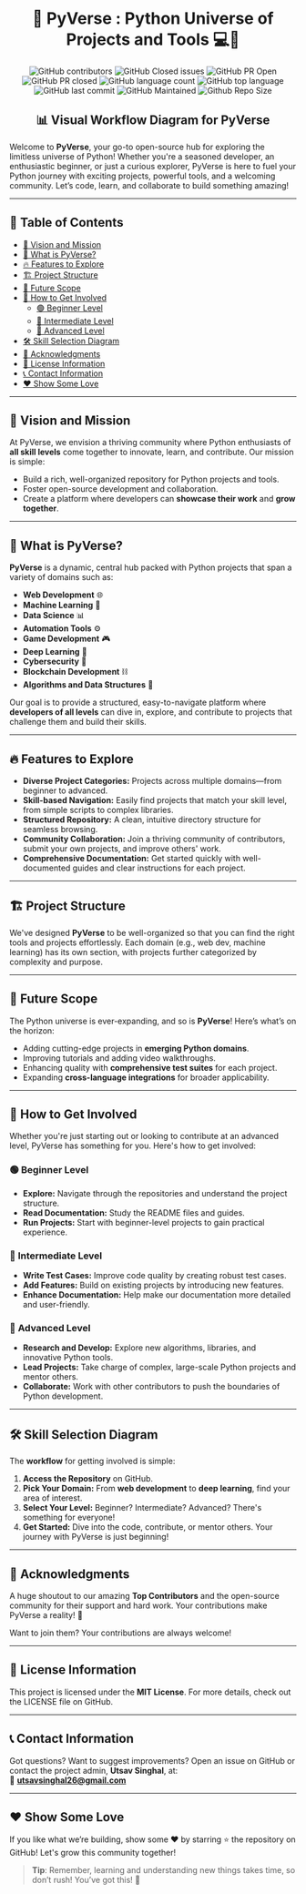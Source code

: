 <div align="center">
   
  # 🌌 **PyVerse : Python Universe of Projects and Tools** 💻🧠
  
</div>

<div align="center">
   
   ![GitHub contributors](https://img.shields.io/github/contributors/UTSAVS26/PyVerse?style=for-the-badge&color=blue)
   ![GitHub Closed issues](https://img.shields.io/github/issues-closed-raw/UTSAVS26/PyVerse?style=for-the-badge&color=brightgreen)
   ![GitHub PR Open](https://img.shields.io/github/issues-pr/UTSAVS26/PyVerse?style=for-the-badge&color=aqua)
   ![GitHub PR closed](https://img.shields.io/github/issues-pr-closed-raw/UTSAVS26/PyVerse?style=for-the-badge&color=blue)
   ![GitHub language count](https://img.shields.io/github/languages/count/UTSAVS26/PyVerse?style=for-the-badge&color=brightgreen)
   ![GitHub top language](https://img.shields.io/github/languages/top/UTSAVS26/PyVerse?style=for-the-badge&color=aqua)
   ![GitHub last commit](https://img.shields.io/github/last-commit/UTSAVS26/PyVerse?style=for-the-badge&color=blue)
   ![GitHub Maintained](https://img.shields.io/badge/Maintained%3F-yes-brightgreen.svg?style=for-the-badge)
   ![Github Repo Size](https://img.shields.io/github/repo-size/UTSAVS26/PyVerse?style=for-the-badge&color=aqua)
  
</div>

<div align="center">
   
  ## 📊 **Visual Workflow Diagram for PyVerse**
  
</div>

<!-- <img src=https://raw.githubusercontent.com/alo7lika/PyVerse/refs/heads/main/image.webp> -->

Welcome to **PyVerse**, your go-to open-source hub for exploring the limitless universe of Python! Whether you're a seasoned developer, an enthusiastic beginner, or just a curious explorer, PyVerse is here to fuel your Python journey with exciting projects, powerful tools, and a welcoming community. Let’s code, learn, and collaborate to build something amazing!

---

## 📑 **Table of Contents**
- [🌟 Vision and Mission](#-vision-and-mission)
- [🎯 What is PyVerse?](#-what-is-pyverse)
- [🔥 Features to Explore](#-features-to-explore)
- [🏗️ Project Structure](#%EF%B8%8F-project-structure)
- [🚀 Future Scope](#-future-scope)
- [🧩 How to Get Involved](#-how-to-get-involved)
  - [🟢 Beginner Level](#-beginner-level)
  - [🔵 Intermediate Level](#-intermediate-level)
  - [🔴 Advanced Level](#-advanced-level)
- [🛠️ Skill Selection Diagram](#%EF%B8%8F-skill-selection-diagram)
- [🙌 Acknowledgments](#-acknowledgments)
- [📜 License Information](#-license-information)
- [📞 Contact Information](#-contact-information)
- [❤️ Show Some Love](#-show-some-love)

---

## 🌟 **Vision and Mission**

At PyVerse, we envision a thriving community where Python enthusiasts of **all skill levels** come together to innovate, learn, and contribute. Our mission is simple:  
- Build a rich, well-organized repository for Python projects and tools.  
- Foster open-source development and collaboration.  
- Create a platform where developers can **showcase their work** and **grow together**.  

---

## 🎯 **What is PyVerse?**

**PyVerse** is a dynamic, central hub packed with Python projects that span a variety of domains such as:  
- **Web Development** 🌐  
- **Machine Learning** 🤖  
- **Data Science** 📊  
- **Automation Tools** ⚙️  
- **Game Development** 🎮  
- **Deep Learning** 🧠  
- **Cybersecurity** 🔐  
- **Blockchain Development** ⛓️  
- **Algorithms and Data Structures** 🧩

Our goal is to provide a structured, easy-to-navigate platform where **developers of all levels** can dive in, explore, and contribute to projects that challenge them and build their skills.

---

## 🔥 **Features to Explore**

- **Diverse Project Categories:** Projects across multiple domains—from beginner to advanced.
- **Skill-based Navigation:** Easily find projects that match your skill level, from simple scripts to complex libraries.
- **Structured Repository:** A clean, intuitive directory structure for seamless browsing.
- **Community Collaboration:** Join a thriving community of contributors, submit your own projects, and improve others' work.
- **Comprehensive Documentation:** Get started quickly with well-documented guides and clear instructions for each project.

---

## 🏗️ **Project Structure**

We've designed **PyVerse** to be well-organized so that you can find the right tools and projects effortlessly. Each domain (e.g., web dev, machine learning) has its own section, with projects further categorized by complexity and purpose. 

---

## 🚀 **Future Scope**

The Python universe is ever-expanding, and so is **PyVerse**! Here’s what’s on the horizon:  
- Adding cutting-edge projects in **emerging Python domains**.  
- Improving tutorials and adding video walkthroughs.  
- Enhancing quality with **comprehensive test suites** for each project.  
- Expanding **cross-language integrations** for broader applicability.  

---

## 🧩 **How to Get Involved**

Whether you're just starting out or looking to contribute at an advanced level, PyVerse has something for you. Here's how to get involved:

### 🟢 **Beginner Level**
- **Explore:** Navigate through the repositories and understand the project structure.
- **Read Documentation:** Study the README files and guides.
- **Run Projects:** Start with beginner-level projects to gain practical experience.

### 🔵 **Intermediate Level**
- **Write Test Cases:** Improve code quality by creating robust test cases.  
- **Add Features:** Build on existing projects by introducing new features.  
- **Enhance Documentation:** Help make our documentation more detailed and user-friendly.

### 🔴 **Advanced Level**
- **Research and Develop:** Explore new algorithms, libraries, and innovative Python tools.
- **Lead Projects:** Take charge of complex, large-scale Python projects and mentor others.
- **Collaborate:** Work with other contributors to push the boundaries of Python development.

---

## 🛠️ **Skill Selection Diagram**

The **workflow** for getting involved is simple:  
1. **Access the Repository** on GitHub.
2. **Pick Your Domain:** From **web development** to **deep learning**, find your area of interest.
3. **Select Your Level:** Beginner? Intermediate? Advanced? There's something for everyone!
4. **Get Started:** Dive into the code, contribute, or mentor others. Your journey with PyVerse is just beginning!

---

## 🙌 **Acknowledgments**  

A huge shoutout to our amazing **Top Contributors** and the open-source community for their support and hard work. Your contributions make PyVerse a reality! 🚀 

Want to join them? Your contributions are always welcome!

---

## 📜 **License Information**

This project is licensed under the **MIT License**. For more details, check out the LICENSE file on GitHub.

---

## 📞 **Contact Information**

Got questions? Want to suggest improvements? Open an issue on GitHub or contact the project admin, **Utsav Singhal**, at:  
📧 **utsavsinghal26@gmail.com**

---

## ❤️ **Show Some Love**

If you like what we’re building, show some ❤️ by starring ⭐ the repository on GitHub! Let's grow this community together!

> **Tip**: Remember, learning and understanding new things takes time, so don’t rush! You’ve got this! 💪

